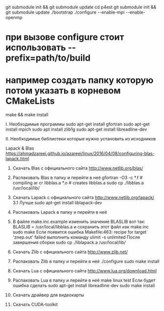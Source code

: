 git submodule init && git submodule update
cd p4est
git submodule init && git submodule update
./bootstrap
./configure --enable-mpi --enable-openmp
# при вызове configure стоит использовать --prefix=path/to/build
# например создать папку которую потом указать в корневом CMakeLists
make && make install

I. Необходимые программы
sudo apt-get install gfortran
sudo apt-get install mpich
sudo apt install zlib1g
sudo apt-get install libreadline-dev

II. Необходимые библиотеки которые нужно установить из исходников

Lapack & Blas
https://ahmadzareei.github.io/azareei/linux/2016/04/08/configuring-blas-lapack.html
1. Скачать Blas с официального сайта http://www.netlib.org/blas/
2. Распаковать Blas в папку и перейти в неё
gfortran -O3 -c *.f # compiling
ar cr libblas.a *.o # creates libblas.a
sudo cp ./libblas.a /usr/local/lib/ 

3. Скачать Lapack с официального сайта http://www.netlib.org/lapack/
3.1 Лучше sudo apt-get install liblapack-dev
4. Распаковать Lapack в папку и перейти в неё
5. В файле make.inc.example изменить значение BLASLIB вот так:
BLASLIB = /usr/local/libblas.a
и сохранить этот файл как make.inc
sudo make
Если появится ошибка 
Makefile:463: recipe for target 'znep.out' failed
выполнить команду
ulimit -s unlimited
После завершения сборки
sudo cp ./liblapack.a /usr/local/lib/

6. Скачать Zlib с официального сайта http://www.zlib.net/
7. Распаковать Zlib в папку и перейти в неё
./configure
sudo make install

8. Скачать Lua с официального сайта http://www.lua.org/download.html
9. Распаковать Lua в папку и перейти в неё
make linux test
Если будет ошибка сделать sudo apt-get install libreadline-dev
sudo make install

10. Скачать драйвер для видеокарты
11. Скачать CUDA-toolkit

